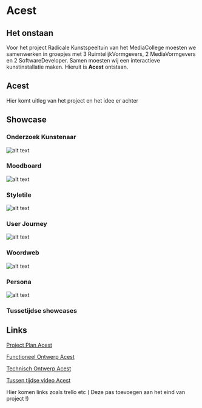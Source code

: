 # Acest



## Het onstaan

Voor het project Radicale Kunstspeeltuin van het MediaCollege moesten we samenwerken in groepjes met 3 RuimtelijkVormgevers, 2 MediaVormgevers en 2 SoftwareDeveloper. Samen moesten wij een interactieve kunstinstallatie maken. Hieruit is **Acest** ontstaan.

## **Acest**
Hier komt uitleg van het project en het idee er achter

## Showcase

### Onderzoek Kunstenaar

![alt text](https://cdn.discordapp.com/attachments/893465488888311863/1052161700859760651/onderzoek-kunstenaar.png)

### Moodboard

![alt text](https://cdn.discordapp.com/attachments/893465488888311863/1052161701547606107/moodboard.png)

### Styletile

![alt text](https://cdn.discordapp.com/attachments/893465488888311863/1052161701216268328/styleboard.png)

### User Journey

![alt text](https://media.discordapp.net/attachments/893465488888311863/1052163640641454141/image.png?width=1440&height=535)

### Woordweb

![alt text](https://cdn.discordapp.com/attachments/893465488888311863/1054675041058566144/image.png)

### Persona

![alt text](https://cdn.discordapp.com/attachments/893465488888311863/1054675479937957928/image.png)


### Tussetijdse showcases


## Links

[Project Plan Acest](Projectplan-Acest.pdf)
 
[Functioneel Ontwerp Acest](Functioneel-Ontwerp-Acest.pdf)

[Technisch Ontwerp Acest](Technisch_Ontwerp.pdf)

[Tussen tijdse video Acest](tussenvideo.MOV)

Hier komen links zoals trello etc ( Deze pas toevoegen aan het eind van project !)